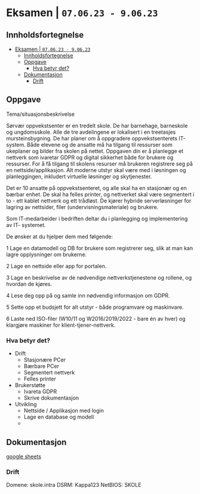 # Eksamen  | `07.06.23 - 9.06.23`

## Innholdsfortegnelse

- [Eksamen  | `07.06.23 - 9.06.23`](#eksamen---070623---90623)
  - [Innholdsfortegnelse](#innholdsfortegnelse)
  - [Oppgave](#oppgave)
    - [Hva betyr det?](#hva-betyr-det)
  - [Dokumentasjon](#dokumentasjon)
    - [Drift](#drift)


## Oppgave

Tema/situasjonsbeskrivelse

Sørvær oppvekstsenter er en tredelt skole. De har barnehage, barneskole og ungdomsskole. Alle de tre avdelingene er lokalisert i en treetasjes mursteinsbygning. De har planer om å oppgradere oppvekstsenterets IT-system. Både elevene og de ansatte må ha tilgang til ressurser som ukeplaner og bilder fra skolen på nettet. Oppgaven din er å planlegge et nettverk som ivaretar GDPR og digital sikkerhet både for brukere og ressurser. For å få tilgang til skolens resurser må brukeren registrere seg på en nettside/applikasjon. Alt moderne utstyr skal være med i løsningen og planleggingen, inkludert virtuelle løsninger og skytjenester.

Det er 10 ansatte på oppvekstsenteret, og alle skal ha en stasjonær og en bærbar enhet. De skal ha felles printer, og nettverket skal være segmentert i to - ett kablet nettverk og ett trådløst. De kjører hybride serverløsninger for lagring av nettsider, filer (undervisningsmateriale) og brukere.

Som IT-medarbeider i bedriften deltar du i planlegging og implementering av IT- systemet.

De ønsker at du hjelper dem med følgende:

1 Lage en datamodell og DB for brukere som registrerer seg, slik at man kan lagre opplysninger om brukerne. 

2 Lage en nettside eller app for portalen.

3 Lage en beskrivelse av de nødvendige nettverkstjenestene og rollene, og hvordan de kjøres.

4 Lese deg opp på og samle inn nødvendig informasjon om GDPR.

5 Sette opp et budsjett for alt utstyr - både programvare og maskinvare. 

6 Laste ned ISO-filer (W10/11 og W2016/2019/2022 - bare én av hver) og klargjøre maskiner for klient-tjener-nettverk.

### Hva betyr det?

- Drift
  - Stasjonære PCer
  - Bærbare PCer
  - Segmentert nettverk
  - Felles printer
- Brukerstøtte
  - Ivareta GDPR
  - Skrive dokumentasjon
- Utvikling
  - Nettside / Applikasjon med login
  - Lage en database og modell
  - 


## Dokumentasjon

[google sheets](https://docs.google.com/spreadsheets/d/1auid7jO8pZ8DDEQjhIPVLZzPIe0fVUC_fVMD-_4cGKM/edit?usp=sharing)

### Drift

Domene: skole.intra
DSRM: Kappa123
NetBIOS: SKOLE